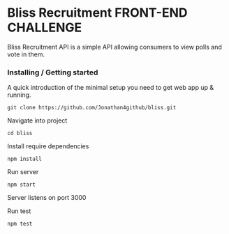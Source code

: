 # Bliss Recruitment FRONT-END CHALLENGE

Bliss Recruitment API is a simple API allowing consumers to view polls and vote in them.

### Installing / Getting started

A quick introduction of the minimal setup you need to get web app up &
running.

`git clone https://github.com/Jonathan4github/bliss.git`

Navigate into project

`cd bliss`

Install require dependencies

`npm install`

Run server

`npm start`

Server listens on port 3000

Run test

`npm test`
